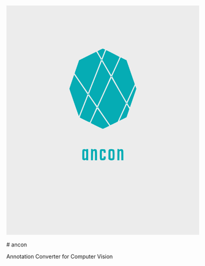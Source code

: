 <p align "center">
<img width="600" height="600" src="assets/icon.svg">
</p>
<p align "center>
# ancon
</p>
Annotation Converter for Computer Vision
